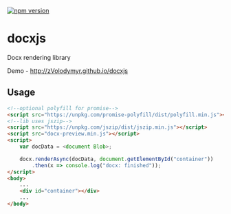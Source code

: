 [![npm version](https://badge.fury.io/js/docx-preview.svg)](https://www.npmjs.com/package/docx-preview)

# docxjs
Docx rendering library

Demo - http://zVolodymyr.github.io/docxjs

Usage
-----
```html
<!--optional polyfill for promise-->
<script src="https://unpkg.com/promise-polyfill/dist/polyfill.min.js"></script>
<!--lib uses jszip-->
<script src="https://unpkg.com/jszip/dist/jszip.min.js"></script>
<script src="docx-preview.min.js"></script>
<script>
    var docData = <document Blob>;

    docx.renderAsync(docData, document.getElementById("container"))
        .then(x => console.log("docx: finished"));
</script>
<body>
    ...
    <div id="container"></div>
    ...
</body>
